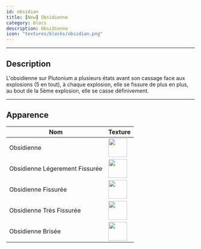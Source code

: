 ```yaml
---
id: obsidian
title: [New] Obsidienne
category: blocs
description: Obsidienne
icon: "textures/blocks/obsidian.png"
---
```

___

## Description 

L'obsidienne sur Plutonium a plusieurs états avant son cassage face aux explosions (5 en tout), à chaque explosion, elle se fissure de plus en plus, au bout de la 5ème explosion, elle se casse définivement.

___

## Apparence 

| Nom                             | Texture                                                                                                                                             |
|---------------------------------|-----------------------------------------------------------------------------------------------------------------------------------------------------|
| 	Obsidienne                     | <img style="height: 50px;width: 50px" src="https://user-images.githubusercontent.com/53645183/190852276-3d0a6bda-e7a2-445d-ba61-12248038ba4d.png">	 |
| 	Obsidienne Légerement Fissurée | <img style="height: 50px;width: 50px" src="https://user-images.githubusercontent.com/53645183/190852277-c627f190-524d-42d4-b3d7-6f7b29be37a9.png">	 |
| 	Obsidienne Fissurée            | <img style="height: 50px;width: 50px" src="https://user-images.githubusercontent.com/53645183/190852279-50de2858-bf68-466c-ad99-92327aa2f2e7.png">	 |
| 	Obsidienne Très Fissurée       | <img style="height: 50px;width: 50px" src="https://user-images.githubusercontent.com/53645183/190852274-b173bdb3-bb18-4633-bb3e-5a8de48b1026.png">	 |
| Obsidienne Brisée               | <img style="height: 50px;width: 50px" src="https://user-images.githubusercontent.com/53645183/190852275-8961bb30-091c-4531-9e3d-c2f3df657a95.png">	 |

